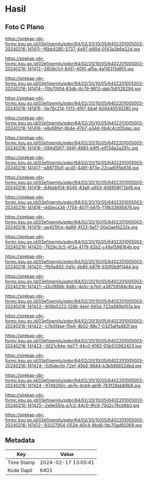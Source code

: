 # Hasil

## Foto C Plano

https://sirekap-obj-formc.kpu.go.id/03ef/pemilu/pdpr/64/02/20/10/05/6402201005003-20240216-141411--f6bb4285-5737-4e97-b80d-0143a3b6e22d.jpg

https://sirekap-obj-formc.kpu.go.id/03ef/pemilu/pdpr/64/02/20/10/05/6402201005003-20240216-141413--2609c1cf-8451-40f0-af5a-4a116311d855.jpg

https://sirekap-obj-formc.kpu.go.id/03ef/pemilu/pdpr/64/02/20/10/05/6402201005003-20240216-141414--70b7091d-83db-4c79-9813-dab7b9328294.jpg

https://sirekap-obj-formc.kpu.go.id/03ef/pemilu/pdpr/64/02/20/10/05/6402201005003-20240216-141415--0e76c214-1313-4f67-bbaf-826440530280.jpg

https://sirekap-obj-formc.kpu.go.id/03ef/pemilu/pdpr/64/02/20/10/05/6402201005003-20240216-141416--e8a56fef-6b4e-47b7-a34d-0b4c4cd35dec.jpg

https://sirekap-obj-formc.kpu.go.id/03ef/pemilu/pdpr/64/02/20/10/05/6402201005003-20240216-141416--094d56f7-394f-4883-b9f5-e9134a2a291c.jpg

https://sirekap-obj-formc.kpu.go.id/03ef/pemilu/pdpr/64/02/20/10/05/6402201005003-20240216-141417--a89735d1-ac45-4491-873e-22cad0f5b836.jpg

https://sirekap-obj-formc.kpu.go.id/03ef/pemilu/pdpr/64/02/20/10/05/6402201005003-20240216-141418--84bbbf04-6545-43a9-a953-406958f72bf8.jpg

https://sirekap-obj-formc.kpu.go.id/03ef/pemilu/pdpr/64/02/20/10/05/6402201005003-20240216-141418--dd0eca34-7754-4071-b815-719b33695876.jpg

https://sirekap-obj-formc.kpu.go.id/03ef/pemilu/pdpr/64/02/20/10/05/6402201005003-20240216-141419--ae425fce-4a99-4f23-9a17-00a3aef4232e.jpg

https://sirekap-obj-formc.kpu.go.id/03ef/pemilu/pdpr/64/02/20/10/05/6402201005003-20240216-141420--7629c3c5-4f2a-4179-82b2-c49a1596164b.jpg

https://sirekap-obj-formc.kpu.go.id/03ef/pemilu/pdpr/64/02/20/10/05/6402201005003-20240216-141420--ffb5e892-0d1c-4b85-b878-930f0b9f1444.jpg

https://sirekap-obj-formc.kpu.go.id/03ef/pemilu/pdpr/64/02/20/10/05/6402201005003-20240216-141421--d3c0f86b-8d8c-4e5c-b7b0-a38759584c8d.jpg

https://sirekap-obj-formc.kpu.go.id/03ef/pemilu/pdpr/64/02/20/10/05/6402201005003-20240216-141422--806b5222-f298-4eef-945d-722a490bf07a.jpg

https://sirekap-obj-formc.kpu.go.id/03ef/pemilu/pdpr/64/02/20/10/05/6402201005003-20240216-141422--c7b0f4ee-f5e6-4b52-88c7-0325affa482f.jpg

https://sirekap-obj-formc.kpu.go.id/03ef/pemilu/pdpr/64/02/20/10/05/6402201005003-20240216-141423--3021c94e-4d77-44c0-8183-05b512962423.jpg

https://sirekap-obj-formc.kpu.go.id/03ef/pemilu/pdpr/64/02/20/10/05/6402201005003-20240216-141424--5d5decfd-72e1-45b5-9844-b3b566652dbd.jpg

https://sirekap-obj-formc.kpu.go.id/03ef/pemilu/pdpr/64/02/20/10/05/6402201005003-20240216-141424--9748260c-ab7e-4cb9-ab16-783f26bb68b8.jpg

https://sirekap-obj-formc.kpu.go.id/03ef/pemilu/pdpr/64/02/20/10/05/6402201005003-20240216-141425--2e9e55fa-a7c2-44c0-9fc9-75d2c76cb6b0.jpg

https://sirekap-obj-formc.kpu.go.id/03ef/pemilu/pdpr/64/02/20/10/05/6402201005003-20240216-141412--92027954-052d-40c4-8bd8-fdc70ad92069.jpg


## Metadata

| Key        | Value               |
| ---------- | ------------------- |
| Time Stamp | 2024-02-17 13:05:41 |
| Kode Dapil | 6401                |



